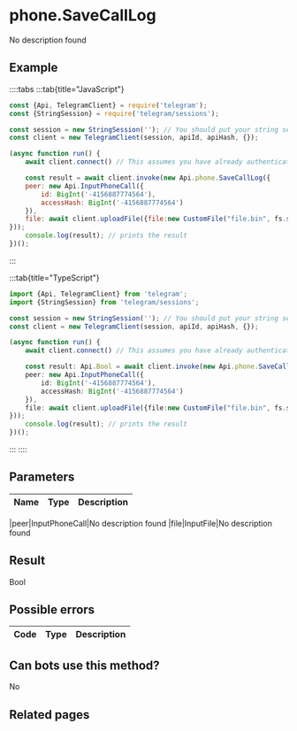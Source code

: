 # phone.SaveCallLog

No description found

## Example

::::tabs
:::tab{title="JavaScript"}
```js
const {Api, TelegramClient} = require('telegram');
const {StringSession} = require('telegram/sessions');

const session = new StringSession(''); // You should put your string session here
const client = new TelegramClient(session, apiId, apiHash, {});

(async function run() {
    await client.connect() // This assumes you have already authenticated with .start()

    const result = await client.invoke(new Api.phone.SaveCallLog({
    peer: new Api.InputPhoneCall({
        id: BigInt('-4156887774564'),
        accessHash: BigInt('-4156887774564')
    }),
    file: await client.uploadFile({file:new CustomFile("file.bin", fs.statSync("../file.bin").size, "../file.bin"),workers:1})
}));
    console.log(result); // prints the result
})();
```
:::

:::tab{title="TypeScript"}
```ts
import {Api, TelegramClient} from 'telegram';
import {StringSession} from 'telegram/sessions';

const session = new StringSession(''); // You should put your string session here
const client = new TelegramClient(session, apiId, apiHash, {});

(async function run() {
    await client.connect() // This assumes you have already authenticated with .start()

    const result: Api.Bool = await client.invoke(new Api.phone.SaveCallLog({
    peer: new Api.InputPhoneCall({
        id: BigInt('-4156887774564'),
        accessHash: BigInt('-4156887774564')
    }),
    file: await client.uploadFile({file:new CustomFile("file.bin", fs.statSync("../file.bin").size, "../file.bin"),workers:1})
}));
    console.log(result); // prints the result
})();
```
:::
::::



## Parameters

| Name | Type | Description |
| :--: | ---- | ----------- |

|peer|InputPhoneCall|No description found
|file|InputFile|No description found


## Result

Bool

## Possible errors

| Code | Type | Description |
| :--: | ---- | ----------- |



## Can bots use this method?

No

## Related pages



